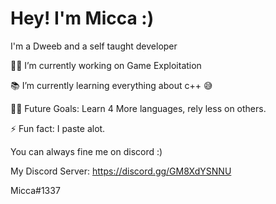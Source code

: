 # Hey! I'm Micca :)

I'm a Dweeb and a self taught developer


👨‍💻 I’m currently working on Game Exploitation

📚 I’m currently learning everything about c++ 😅

💪🏼 Future Goals: Learn 4 More languages, rely less on others.

⚡ Fun fact: I paste alot.

You can always fine me on discord :)

My Discord Server:
https://discord.gg/GM8XdYSNNU

Micca#1337
